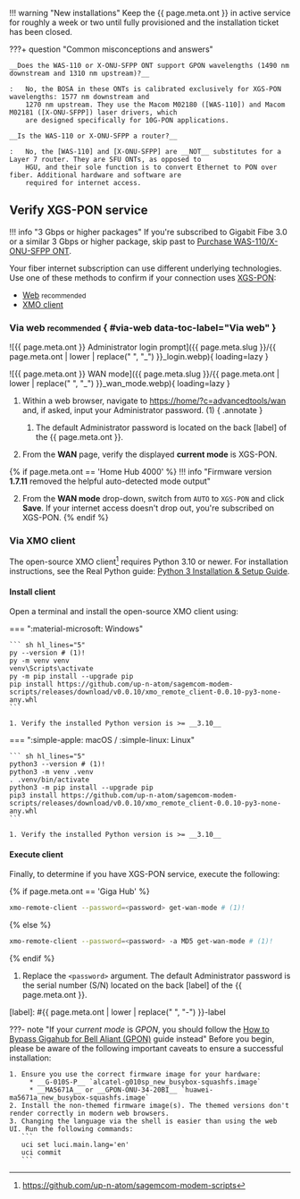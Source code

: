 !!! warning "New installations"
    Keep the {{ page.meta.ont }} in active service for roughly a week or two until fully provisioned and the installation ticket
    has been closed.

???+ question "Common misconceptions and answers"

    __Does the WAS-110 or X-ONU-SFPP ONT support GPON wavelengths (1490 nm downstream and 1310 nm upstream)?__

    :   No, the BOSA in these ONTs is calibrated exclusively for XGS-PON wavelengths: 1577 nm downstream and
        1270 nm upstream. They use the Macom M02180 ([WAS-110]) and Macom M02181 ([X-ONU-SFPP]) laser drivers, which
        are designed specifically for 10G-PON applications.

    __Is the WAS-110 or X-ONU-SFPP a router?__

    :   No, the [WAS-110] and [X-ONU-SFPP] are __NOT__ substitutes for a Layer 7 router. They are SFU ONTs, as opposed to
        HGU, and their sole function is to convert Ethernet to PON over fiber. Additional hardware and software are
        required for internet access.

## Verify XGS-PON service

!!! info "3 Gbps or higher packages"
    If you're subscribed to Gigabit Fibe 3.0 or a similar 3 Gbps or higher package, skip past to [Purchase WAS-110/X-ONU-SFPP ONT].

  [Purchase WAS-110/X-ONU-SFPP ONT]: #purchase-was-110-x-onu-sfpp-ont

Your fiber internet subscription can use different underlying technologies. Use one of these methods to confirm if your
connection uses [XGS-PON]:

* [Web](#via-web) <small>recommended</small>
* [XMO client](#via-xmo-client)


### Via web <small>recommended</small> { #via-web data-toc-label="Via web" }

<div class="swiper" markdown>

<div class="swiper-slide" markdown>

![{{ page.meta.ont }} Administrator login prompt]({{ page.meta.slug }}/{{ page.meta.ont | lower | replace(" ", "_") }}_login.webp){ loading=lazy }

</div>

<div class="swiper-slide" markdown>

![{{ page.meta.ont }} WAN mode]({{ page.meta.slug }}/{{ page.meta.ont | lower | replace(" ", "_") }}_wan_mode.webp){ loading=lazy }

</div>

</div>

1. Within a web browser, navigate to
   <https://home/?c=advancedtools/wan>
   and, if asked, input your Administrator password. (1)
   { .annotate }

    1. The default Administrator password is located on the back [label] of the {{ page.meta.ont }}.

2. From the __WAN__ page, verify the displayed __current mode__ is XGS-PON.

{% if page.meta.ont == 'Home Hub 4000' %}
!!! info "Firmware version __1.7.11__ removed the helpful auto-detected mode output"

2. From the __WAN mode__ drop-down, switch from `AUTO` to `XGS-PON` and click __Save__. If your internet access doesn't
   drop out, you're subscribed on XGS-PON.
{% endif %}

### Via XMO client

The open-source XMO client[^1] requires Python 3.10 or newer. For installation instructions, see the Real Python guide:
[Python 3 Installation & Setup Guide](https://realpython.com/installing-python).

[^1]: <https://github.com/up-n-atom/sagemcom-modem-scripts>

<h4>Install client</h4>

Open a terminal and install the open-source XMO client using:

=== ":material-microsoft: Windows"

    ``` sh hl_lines="5"
    py --version # (1)!
    py -m venv venv
    venv\Scripts\activate
    py -m pip install --upgrade pip
    pip install https://github.com/up-n-atom/sagemcom-modem-scripts/releases/download/v0.0.10/xmo_remote_client-0.0.10-py3-none-any.whl
    ```

    1. Verify the installed Python version is >= __3.10__

=== ":simple-apple: macOS / :simple-linux: Linux"

    ``` sh hl_lines="5"
    python3 --version # (1)!
    python3 -m venv .venv
    . .venv/bin/activate
    python3 -m pip install --upgrade pip
    pip3 install https://github.com/up-n-atom/sagemcom-modem-scripts/releases/download/v0.0.10/xmo_remote_client-0.0.10-py3-none-any.whl
    ```

    1. Verify the installed Python version is >= __3.10__

<h4>Execute client</h4>

Finally, to determine if you have XGS-PON service, execute the following:

{% if page.meta.ont == 'Giga Hub' %}
``` sh
xmo-remote-client --password=<password> get-wan-mode # (1)!
```
{% else %}
``` sh
xmo-remote-client --password=<password> -a MD5 get-wan-mode # (1)!
```
{% endif %}

1. Replace the `<password>` argument. The default Administrator password is the serial number (S/N) located on the back [label] of the {{ page.meta.ont }}.

  [label]: #{{ page.meta.ont | lower | replace(" ", "-") }}-label

???- note "If your *current mode* is *GPON*, you should follow the [How to Bypass Gigahub for Bell Aliant (GPON)] guide instead"
    Before you begin, please be aware of the following important caveats to ensure a successful installation:

    1. Ensure you use the correct firmware image for your hardware:
         * __G-010S-P__ `alcatel-g010sp_new_busybox-squashfs.image`
         * __MA5671A__ or __GPON-ONU-34-20BI__ `huawei-ma5671a_new_busybox-squashfs.image`
    2. Install the non-themed firmware image(s). The themed versions don't render correctly in modern web browsers.
    3. Changing the language via the shell is easier than using the web UI. Run the following commands:
       ```
       uci set luci.main.lang='en'
       uci commit
       ```

  [XGS-PON]: ../xgs-pon/index.md
  [How to Bypass Gigahub for Bell Aliant (GPON)]: https://github.com/dukeseb/Bell-Gigahub-Bypass-GPON
  [WAS-110]: ../xgs-pon/ont/bfw-solutions/was-110.md
  [X-ONU-SFPP]: ../xgs-pon/ont/potron-technology/x-onu-sfpp.md
